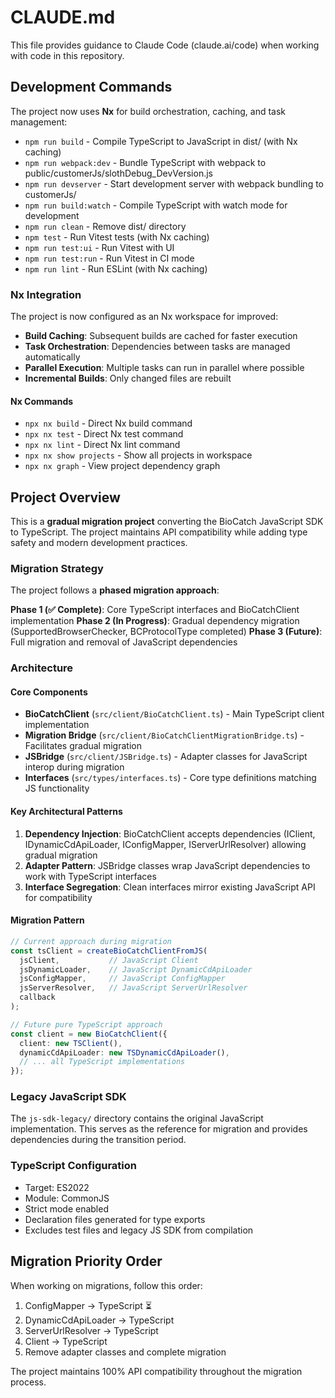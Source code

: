 # CLAUDE.md

This file provides guidance to Claude Code (claude.ai/code) when working with code in this repository.

## Development Commands

The project now uses **Nx** for build orchestration, caching, and task management:

- `npm run build` - Compile TypeScript to JavaScript in dist/ (with Nx caching)
- `npm run webpack:dev` - Bundle TypeScript with webpack to public/customerJs/slothDebug_DevVersion.js
- `npm run devserver` - Start development server with webpack bundling to customerJs/
- `npm run build:watch` - Compile TypeScript with watch mode for development
- `npm run clean` - Remove dist/ directory
- `npm test` - Run Vitest tests (with Nx caching)
- `npm run test:ui` - Run Vitest with UI
- `npm run test:run` - Run Vitest in CI mode
- `npm run lint` - Run ESLint (with Nx caching)

### Nx Integration

The project is now configured as an Nx workspace for improved:
- **Build Caching**: Subsequent builds are cached for faster execution
- **Task Orchestration**: Dependencies between tasks are managed automatically
- **Parallel Execution**: Multiple tasks can run in parallel where possible
- **Incremental Builds**: Only changed files are rebuilt

#### Nx Commands
- `npx nx build` - Direct Nx build command
- `npx nx test` - Direct Nx test command  
- `npx nx lint` - Direct Nx lint command
- `npx nx show projects` - Show all projects in workspace
- `npx nx graph` - View project dependency graph

## Project Overview

This is a **gradual migration project** converting the BioCatch JavaScript SDK to TypeScript. The project maintains API compatibility while adding type safety and modern development practices.

### Migration Strategy

The project follows a **phased migration approach**:

**Phase 1 (✅ Complete)**: Core TypeScript interfaces and BioCatchClient implementation
**Phase 2 (In Progress)**: Gradual dependency migration (SupportedBrowserChecker, BCProtocolType completed)
**Phase 3 (Future)**: Full migration and removal of JavaScript dependencies

### Architecture

#### Core Components

- **BioCatchClient** (`src/client/BioCatchClient.ts`) - Main TypeScript client implementation
- **Migration Bridge** (`src/client/BioCatchClientMigrationBridge.ts`) - Facilitates gradual migration
- **JSBridge** (`src/client/JSBridge.ts`) - Adapter classes for JavaScript interop during migration
- **Interfaces** (`src/types/interfaces.ts`) - Core type definitions matching JS functionality

#### Key Architectural Patterns

1. **Dependency Injection**: BioCatchClient accepts dependencies (IClient, IDynamicCdApiLoader, IConfigMapper, IServerUrlResolver) allowing gradual migration
2. **Adapter Pattern**: JSBridge classes wrap JavaScript dependencies to work with TypeScript interfaces
3. **Interface Segregation**: Clean interfaces mirror existing JavaScript API for compatibility

#### Migration Pattern

```typescript
// Current approach during migration
const tsClient = createBioCatchClientFromJS(
  jsClient,           // JavaScript Client
  jsDynamicLoader,    // JavaScript DynamicCdApiLoader  
  jsConfigMapper,     // JavaScript ConfigMapper
  jsServerResolver,   // JavaScript ServerUrlResolver
  callback
);

// Future pure TypeScript approach
const client = new BioCatchClient({
  client: new TSClient(),
  dynamicCdApiLoader: new TSDynamicCdApiLoader(),
  // ... all TypeScript implementations
});
```

### Legacy JavaScript SDK

The `js-sdk-legacy/` directory contains the original JavaScript implementation. This serves as the reference for migration and provides dependencies during the transition period.

### TypeScript Configuration

- Target: ES2022
- Module: CommonJS  
- Strict mode enabled
- Declaration files generated for type exports
- Excludes test files and legacy JS SDK from compilation

## Migration Priority Order

When working on migrations, follow this order:
1. ConfigMapper → TypeScript ⏳
2. DynamicCdApiLoader → TypeScript
3. ServerUrlResolver → TypeScript  
4. Client → TypeScript
5. Remove adapter classes and complete migration

The project maintains 100% API compatibility throughout the migration process.